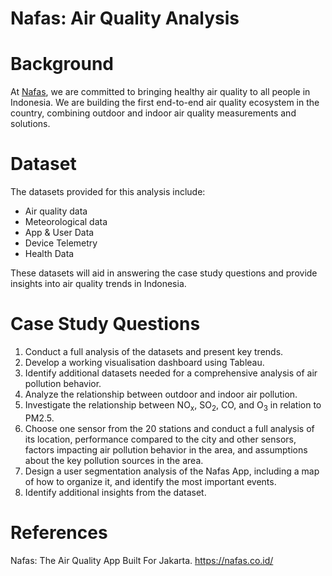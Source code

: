 # Nafas: Air Quality Analysis

# Background
At [Nafas](https://nafas.co.id/), we are committed to bringing healthy air quality to all people in Indonesia. We are building the first end-to-end air quality ecosystem in the country, combining outdoor and indoor air quality measurements and solutions.

# Dataset
The datasets provided for this analysis include:
- Air quality data
- Meteorological data
- App & User Data
- Device Telemetry
- Health Data

These datasets will aid in answering the case study questions and provide insights into air quality trends in Indonesia.

# Case Study Questions
1. Conduct a full analysis of the datasets and present key trends.
2. Develop a working visualisation dashboard using Tableau.
3. Identify additional datasets needed for a comprehensive analysis of air pollution behavior.
4. Analyze the relationship between outdoor and indoor air pollution.
5. Investigate the relationship between NO<sub>x</sub>, SO<sub>2</sub>, CO, and O<sub>3</sub> in relation to PM2.5.
6. Choose one sensor from the 20 stations and conduct a full analysis of its location, performance compared to the city and other sensors, factors impacting air pollution behavior in the area, and assumptions about the key pollution sources in the area.
7. Design a user segmentation analysis of the Nafas App, including a map of how to organize it, and identify the most important events.
8. Identify additional insights from the dataset.

# References
Nafas: The Air Quality App Built For Jakarta. https://nafas.co.id/
